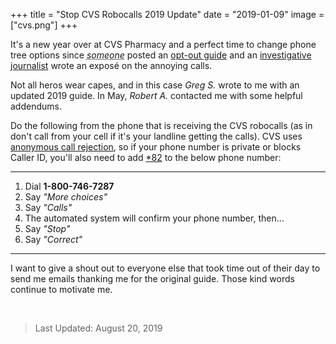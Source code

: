 +++
title = "Stop CVS Robocalls 2019 Update"
date = "2019-01-09"
image = ["cvs.png"]
+++

It's a new year over at CVS Pharmacy and a perfect time to change phone tree
options since <em><abbr title="me">someone</abbr></em> posted an [opt-out guide](/posts/2017-08-10-stop-cvs-robo) and an [investigative journalist](https://abc13.com/news/abc13-gets-cvs-automated-prescription-calls-to-stop/1776140/) wrote an exposé on the annoying calls.

Not all heros wear capes, and in this case <em>Greg S.</em> wrote to me with an
updated 2019 guide. In May, <em>Robert A.</em> contacted me with some helpful addendums.<!--more-->

Do the following from the phone that is receiving the CVS robocalls (as in don't call from your cell if it's your landline getting the calls). CVS uses 
[anonymous call rejection](https://en.wikipedia.org/wiki/Anonymous_call_rejection), so if your phone number is private or blocks Caller ID, you'll also 
need to add [*82](https://en.wikipedia.org/wiki/*82) to the below phone number:

---

<ol>
  <li>Dial <strong>1-800-746-7287</strong>
  <li>Say <em>"More choices"</em>
  <li>Say <em>"Calls"</em>
  <li>The automated system will confirm your phone number, then...
  <li>Say <em>"Stop"</em>
  <li>Say <em>"Correct"</em>
</ol>

---

I want to give a shout out to everyone else that took time out of their day to send me emails thanking me for the original guide. Those kind words continue to motivate me.

<br>

> Last Updated: August 20, 2019